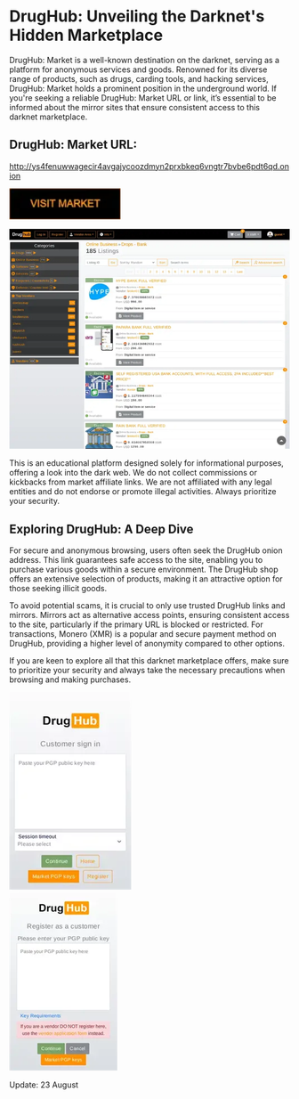 # DrugHub: Unveiling the Darknet's Hidden Marketplace

DrugHub: Market is a well-known destination on the darknet, serving as a platform for anonymous services and goods. Renowned for its diverse range of products, such as drugs, carding tools, and hacking services, DrugHub: Market holds a prominent position in the underground world. If you're seeking a reliable DrugHub: Market URL or link, it’s essential to be informed about the mirror sites that ensure consistent access to this darknet marketplace.

## DrugHub: Market URL:

http://ys4fenuwwagecir4avgajycoozdmyn2prxbkeq6vngtr7bvbe6pdt6qd.onion

[<img src="/media/scale.webp" width="200">](http://ys4fenuwwagecir4avgajycoozdmyn2prxbkeq6vngtr7bvbe6pdt6qd.onion)


<a href="http://ys4fenuwwagecir4avgajycoozdmyn2prxbkeq6vngtr7bvbe6pdt6qd.onion"><img src="/media/current.webp" alt="image" style="max-width: 100%;"><a>

This is an educational platform designed solely for informational purposes, offering a look into the dark web. We do not collect commissions or kickbacks from market affiliate links. We are not affiliated with any legal entities and do not endorse or promote illegal activities. Always prioritize your security.

## Exploring DrugHub: A Deep Dive

For secure and anonymous browsing, users often seek the DrugHub onion address. This link guarantees safe access to the site, enabling you to purchase various goods within a secure environment. The DrugHub shop offers an extensive selection of products, making it an attractive option for those seeking illicit goods.

To avoid potential scams, it is crucial to only use trusted DrugHub links and mirrors. Mirrors act as alternative access points, ensuring consistent access to the site, particularly if the primary URL is blocked or restricted. For transactions, Monero (XMR) is a popular and secure payment method on DrugHub, providing a higher level of anonymity compared to other options.

If you are keen to explore all that this darknet marketplace offers, make sure to prioritize your security and always take the necessary precautions when browsing and making purchases.


<a href="http://ys4fenuwwagecir4avgajycoozdmyn2prxbkeq6vngtr7bvbe6pdt6qd.onion"><img src="/media/graphic.webp" alt="image" style="max-width: 100%;"><a>  
<a href="http://ys4fenuwwagecir4avgajycoozdmyn2prxbkeq6vngtr7bvbe6pdt6qd.onion"><img src="/media/zoom.webp" alt="image" style="max-width: 100%;"><a>













Update:  23 August